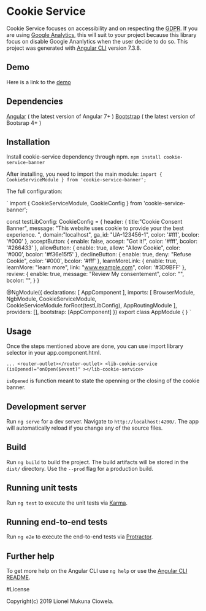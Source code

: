 # Cookie Service
Cookie Service focuses on accessibility and on respecting the [GDPR](https://fr.wikipedia.org/wiki/R%C3%A8glement_g%C3%A9n%C3%A9ral_sur_la_protection_des_donn%C3%A9es).
If you are using [Google Analytics](https://analytics.google.com/analytics/web/), this will suit to your project because this library focus on disable Google Ananlytics when the user decide to do so.
This project was generated with [Angular CLI](https://github.com/angular/angular-cli) version 7.3.8.

## Demo
Here is a link to the [demo](cookie-consent.github.io)

## Dependencies

[Angular](https://angular.io/) ( the latest version of Angular 7+ )
[Bootstrap](https://getbootstrap.com/) ( the latest version of Bootsrap 4+ )

## Installation

Install cookie-service dependency through npm.
`npm install cookie-service-banner`

After installing, you need to import the main module:
`import { CookieServiceModule } from 'cookie-service-banner';`

The full configuration:

`
import { CookieServiceModule, CookieConfig } from 'cookie-service-banner';<br>

const testLibConfig: CookieConfig = {
  header: {
    title:"Cookie Consent Banner",
    message: "This website uses cookie to provide your the best experience. ",
    domain:"localhost",
    ga_id: "UA-123456-1",
    color: '#fff',
    bcolor: '#000'
  },
  acceptButton: {
    enable: false,
    accept: "Got it!",
    color: '#fff',
    bcolor: '#266433'
  },
  allowButton: {
    enable: true,
    allow: "Allow Cookie",
    color: '#000',
    bcolor: '#f36e15f5'
  },
  declineButton: {
    enable: true,
    deny: "Refuse Cookie",
    color: '#000',
    bcolor: '#fff'
  },
  learnMoreLink: {
    enable: true,
    learnMore: "learn more",
    link: "www.example.com",
    color: '#3D9BFF'
  },
  review: {
    enable: true,
    message: "Review My consentement",
    color: "",
    bcolor: "",
  }
}

@NgModule({
  declarations: [
    AppComponent
  ],
  imports: [
    BrowserModule,
    NgbModule,
    CookieServiceModule,
    CookieServiceModule.forRoot(testLibConfig),
    AppRoutingModule
  ],
  providers: [],
  bootstrap: [AppComponent]
})
export class AppModule { }
`

## Usage

Once the steps mentioned above are done, you can use import library selector in your app.component.html.

`
...
<router-outlet></router-outlet>
<lib-cookie-service (isOpened)="onOpen($event)" ></lib-cookie-service>
`

`isOpened` is function meant to state the openning or the closing of the cookie banner.

## Development server

Run `ng serve` for a dev server. Navigate to `http://localhost:4200/`. The app will automatically reload if you change any of the source files.

## Build

Run `ng build` to build the project. The build artifacts will be stored in the `dist/` directory. Use the `--prod` flag for a production build.

## Running unit tests

Run `ng test` to execute the unit tests via [Karma](https://karma-runner.github.io).

## Running end-to-end tests

Run `ng e2e` to execute the end-to-end tests via [Protractor](http://www.protractortest.org/).

## Further help

To get more help on the Angular CLI use `ng help` or use the [Angular CLI README](https://github.com/angular/angular-cli/blob/master/README.md).

#License

Copyright(c) 2019 Lionel Mukuna Ciowela.
